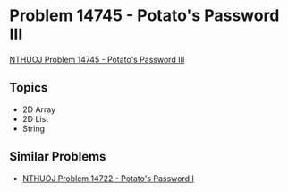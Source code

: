 # Problem 14745 - Potato's Password III
[NTHUOJ Problem 14745 - Potato's Password III](https://acm.cs.nthu.edu.tw/problem/14745/)


## Topics
- 2D Array
- 2D List
- String


## Similar Problems
- [NTHUOJ Problem 14722 - Potato's Password I](https://acm.cs.nthu.edu.tw/problem/14722/)